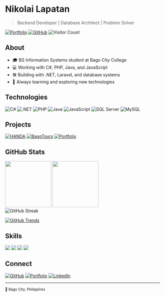 # Nikolai Lapatan

> Backend Developer | Database Architect | Problem Solver

[![Portfolio](https://img.shields.io/badge/Portfolio-nik--port.vercel.app-blue)](https://nik-port.vercel.app/)
[![GitHub](https://img.shields.io/github/followers/Tuitchi?label=Follow&style=social)](https://github.com/Tuitchi)
![Visitor Count](https://komarev.com/ghpvc/?username=Tuitchi&color=blue&style=flat)

## About

- 🎓 BS Information Systems student at Bago City College
- 💻 Working with C#, PHP, Java, and JavaScript
- 🛠️ Building with .NET, Laravel, and database systems
- 🌱 Always learning and exploring new technologies

## Technologies

![C#](https://img.shields.io/badge/-C%23-239120?style=flat&logo=c-sharp&logoColor=white)
![.NET](https://img.shields.io/badge/-.NET-512BD4?style=flat&logo=dotnet&logoColor=white)
![PHP](https://img.shields.io/badge/-PHP-777BB4?style=flat&logo=php&logoColor=white)
![Java](https://img.shields.io/badge/-Java-007396?style=flat&logo=java&logoColor=white)
![JavaScript](https://img.shields.io/badge/-JavaScript-F7DF1E?style=flat&logo=javascript&logoColor=black)
![SQL Server](https://img.shields.io/badge/-SQL_Server-CC2927?style=flat&logo=microsoft-sql-server&logoColor=white)
![MySQL](https://img.shields.io/badge/-MySQL-4479A1?style=flat&logo=mysql&logoColor=white)

## Projects

[![HANDA](https://img.shields.io/badge/HANDA-Disaster_Alert_System-red?style=flat-square)](https://sdtphanda.somee.com/)
[![BagoTours](https://img.shields.io/badge/BagoTours-City_Tourism_Platform-green?style=flat-square)](https://bagodigitaltourism.bccbsis.com/)
[![Portfolio](https://img.shields.io/badge/Portfolio-Professional_Profile-blue?style=flat-square)](https://nik-port.vercel.app/)

## GitHub Stats

<div>
  <img height="150" src="https://github-readme-stats.vercel.app/api?username=Tuitchi&show_icons=true&theme=github_dark&hide_border=true&count_private=true&hide_title=true" />
  <img height="150" src="https://github-readme-stats.vercel.app/api/top-langs/?username=Tuitchi&layout=compact&theme=github_dark&hide_border=true&hide_title=true" />
</div>

<img src="https://github-readme-streak-stats.herokuapp.com/?user=Tuitchi&theme=github-dark&hide_border=true" alt="GitHub Streak" />

[![GitHub Trends](https://api.githubtrends.io/user/svg/Tuitchi/langs?time_range=one_year&theme=classic)](https://githubtrends.io)

## Skills

![](https://img.shields.io/badge/Backend_Development-90%25-brightgreen)
![](https://img.shields.io/badge/Database_Design-85%25-yellowgreen)
![](https://img.shields.io/badge/Problem_Solving-95%25-green)
![](https://img.shields.io/badge/Team_Collaboration-90%25-brightgreen)

## Connect

[![GitHub](https://img.shields.io/badge/GitHub-181717?style=for-the-badge&logo=github&logoColor=white)](https://github.com/Tuitchi)
[![Portfolio](https://img.shields.io/badge/Portfolio-000000?style=for-the-badge&logo=firefox&logoColor=white)](https://nik-port.vercel.app/)
[![LinkedIn](https://img.shields.io/badge/LinkedIn-0077B5?style=for-the-badge&logo=linkedin&logoColor=white)](https://linkedin.com/in/nikolai-lapatan)

---

<sub>📍 Bago City, Philippines</sub>
